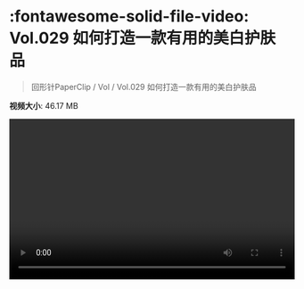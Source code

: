 # :fontawesome-solid-file-video: Vol.029 如何打造一款有用的美白护肤品

> 回形针PaperClip / Vol / Vol.029 如何打造一款有用的美白护肤品

**视频大小**: 46.17 MB

<video id="V-2a103caa0ad1b36a3a0c8c190a298933" width="512" height="288" preload="none" playsinline webkit-playsinline></video>